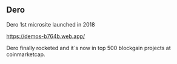 ## Dero 
Dero 1st microsite launched in 2018

https://demos-b764b.web.app/

Dero finally rocketed and it´s now in top 500 blockgain projects at coinmarketcap. 
